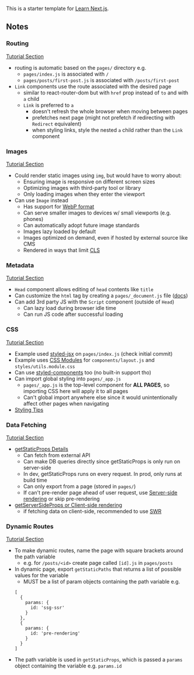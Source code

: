 This is a starter template for [Learn Next.js](https://nextjs.org/learn).

## Notes

### Routing
[Tutorial Section](https://nextjs.org/learn/basics/navigate-between-pages)
- routing is automatic based on the ``pages/`` directory e.g.
  - ``pages/index.js`` is associated with ``/``
  - ``pages/posts/first-post.js`` is associated with ``/posts/first-post``
- ``Link`` components use the route associated with the desired page
  - similar to react-router-dom but with ``href`` prop instead of ``to`` and with ``a`` child
  - ``Link`` is preferred to ``a``
    - doesn't refresh the whole browser when moving between pages
    - prefetches next page (might not prefetch if redirecting with ``Redirect`` equivalent)
    - when styling links, style the nested ``a`` child rather than the ``Link`` component

### Images
[Tutorial Section](https://nextjs.org/learn/basics/assets-metadata-css)
- Could render static images using ``img``, but would have to worry about:
  - Ensuring image is responsive on different screen sizes
  - Optimizing images with third-party tool or library
  - Only loading images when they enter the viewport
- Can use ``Image`` instead
  - Has support for [WebP format](https://developer.mozilla.org/en-US/docs/Web/Media/Formats/Image_types#webp)
  - Can serve smaller images to devices w/ small viewports (e.g. phones)
  - Can automatically adopt future image standards
  - Images lazy loaded by default
  - Images optimized on demand, even if hosted by external source like CMS
  - Rendered in ways that limit [CLS](https://web.dev/cls/)

### Metadata
[Tutorial Section](https://nextjs.org/learn/basics/assets-metadata-css/metadata)
- ``Head`` component allows editing of ``head`` contents like ``title``
- Can customize the ``html`` tag by creating a ``pages/_document.js`` file ([docs](https://nextjs.org/docs/advanced-features/custom-document))
- Can add 3rd party JS with the ``Script`` component (outside of ``Head``)
  - Can lazy load during browser idle time
  - Can run JS code after successful loading

### CSS
[Tutorial Section](https://nextjs.org/learn/basics/assets-metadata-css/css-styling)
- Example used [styled-jsx](https://github.com/vercel/styled-jsx) on ``pages/index.js`` (check initial commit)
- Example uses [CSS Modules](https://nextjs.org/docs/basic-features/built-in-css-support#adding-component-level-css) for ``components/layout.js`` and ``styles/utils.module.css``
- Can use [styled-components](https://github.com/vercel/next.js/tree/canary/examples/with-styled-components) too (no built-in support tho)
- Can import global styling into ``pages/_app.js``
  - ``pages/_app.js`` is the top-level component for **ALL PAGES**, so importing CSS here will apply it to all pages
  - Can't global import anywhere else since it would unintentionally affect other pages when navigating
- [Styling Tips](https://nextjs.org/learn/basics/assets-metadata-css/styling-tips)

### Data Fetching
[Tutorial Section](https://nextjs.org/learn/basics/data-fetching)
- [getStaticProps Details](https://nextjs.org/learn/basics/data-fetching/getstaticprops-details)
  - Can fetch from external API
  - Can make DB queries directly since getStaticProps is only run on server-side
  - In dev, getStaticProps runs on every request. In prod, only runs at build time
  - Can only export from a page (stored in ``pages/``)
  - If can't pre-render page ahead of user request, use [Server-side rendering](https://nextjs.org/docs/basic-features/pages#server-side-rendering) or skip pre-rendering
- [getServerSideProps or Client-side rendering](https://nextjs.org/learn/basics/data-fetching/request-time)
  - if fetching data on client-side, recommended to use [SWR](https://swr.vercel.app/)

### Dynamic Routes
[Tutorial Section](https://nextjs.org/learn/basics/dynamic-routes)
- To make dynamic routes, name the page with square brackets around the path variable
  - e.g. for ``/posts/<id>`` create page called ``[id].js`` in ``pages/posts``
- In dynamic page, export ``getStaticPaths`` that returns a list of possible values for the variable
  - MUST be a list of param objects containing the path variable e.g.<br>
  ```
  [
    {
      params: {
        id: 'ssg-ssr'
      }
    },
    {
      params: {
        id: 'pre-rendering'
      }
    }
  ]
  ```
- The path variable is used in ``getStaticProps``, which is passed a ``params`` object containing the variable e.g. ``params.id``
